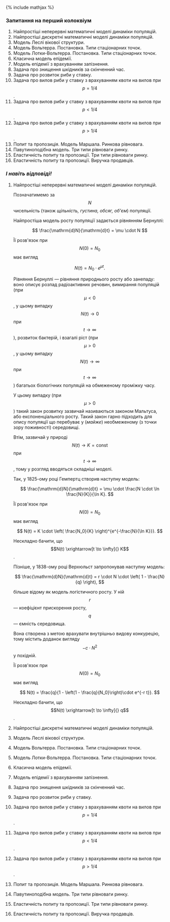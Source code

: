 {% include mathjax %}

### **Запитання на перший колоквіум**

1. Найпростіші неперервні математичні моделі динаміки популяцій.
2. Найпростіші дискретні математичні моделі динаміки популяцій.
3. Модель Леслі вікової структури.
4. Модель Вольтерра. Постановка. Типи стаціонарних точок.
5. Модель Лотки-Вольтерра. Постановка. Типи стаціонарних точок.
6. Класична модель епідемії.
7. Модель епідемії з врахуванням запізнення.
8. Задача про знищення шкідників за скінченний час.
9. Задача про розвиток риби у ставку.
10. Задача про вилов риби у ставку з врахуванням квоти на вилов при $$р = 1/4$$.
11. Задача про вилов риби у ставку з врахуванням квоти на вилов при $$р < 1/4$$.
12. Задача про вилов риби у ставку з врахуванням квоти на вилов при $$р > 1/4$$.
13. Попит та пропозиція. Модель Маршала. Ринкова рівновага.
14. Павутиноподібна модель. Три типи рівноваги ринку.
15. Еластичність попиту та пропозиції. Три типи рівноваги ринку.
16. Еластичність попиту та пропозиції. Виручка продавців.

### _І навіть відповіді!_

1. Найпростіші неперервні математичні моделі динаміки популяцій.

   Позначатимемо за $$N$$ чисельність (також _щільність, густина, обсяг, об'єм_) популяції.

   Найпростіша модель росту популяції задається рівнянням Бернуллі:
   
   $$
   \frac{\mathrm{d}N}{\mathrm{d}t} = \mu \cdot N
   $$
   
   Її розв'язок при $$N(0) = N_0$$ має вигляд
   
   $$
   N(t) = N_0 \cdot e^{\mu t}.
   $$

   Рівняння Бернуллі &mdash; рівняння природнього росту або занепаду: воно описує розпад радіоактивних речовин, вимирання популяцій (при $$\mu < 0$$, у цьому випадку $$N(t) \to 0$$ при $$t \to \infty$$), розвиток бактерій, і взагалі ріст (при $$\mu > 0$$, у цьому випадку $$N(t) \to \infty$$ при $$t \to \infty$$) багатьох біологічних популяцій на обмеженому проміжку часу. 

   У цьому випадку (при $$\mu > 0$$) такий закон розвитку зазвичай називаються законом Мальтуса, або експоненціального росту. Такий закон гарно підходить для опису популяції що перебуває у (_майже_) необмеженому (з точки зору поживності) середовищі.

   Втім, зазвичай у природі $$N(t) \to K = \text{const}$$ при $$t \to \infty$$, тому у розгляд вводяться складніші моделі.

   Так, у 1825-ому році Гемпертц створив наступну модель:

   $$
   \frac{\mathrm{d}N}{\mathrm{d}t} = \mu \cdot \frac{N \cdot \ln \frac{N}{K}}{\ln K}.
   $$

   Її розв'язок при $$N(0) = N_0$$ має вигляд

   $$
   N(t) = K \cdot \left( \frac{N_0}{K} \right)^{e^{-\frac{N}{\ln K}}}.
   $$

   Нескладно бачити, що $$N(t) \xrightarrow[t \to \infty]{} K$$.

   Пізніше, у 1838-ому році Верхюльст запропонував наступну модель:
   
   $$
   \frac{\mathrm{d}N}{\mathrm{d}t} = r \cdot N \cdot \left( 1 - \frac{N}{q} \right),
   $$
   
   більше відому як модель логістичного росту. У ній $$r$$ &mdash; коефіцієнт прискорення росту, $$q$$ &mdash; ємність середовища.

   Вона створена з метою врахувати внутрішньо видову конкурецію, тому містить доданок вигляду $$-c \cdot N^2$$ у похідній. 

   Її розв'язок при $$N(0) = N_0$$ має вигляд
   
   $$
   N(t) = \frac{q}{1 - \left(1 - \frac{q}{N_0}\right)\cdot e^{-r t}}.
   $$

   Нескладно бачити, що $$N(t) \xrightarrow[t \to \infty]{} q$$.

2. Найпростіші дискретні математичні моделі динаміки популяцій.
3. Модель Леслі вікової структури.
4. Модель Вольтерра. Постановка. Типи стаціонарних точок.
5. Модель Лотки-Вольтерра. Постановка. Типи стаціонарних точок.
6. Класична модель епідемії.
7. Модель епідемії з врахуванням запізнення.
8. Задача про знищення шкідників за скінченний час.
9. Задача про розвиток риби у ставку.
10. Задача про вилов риби у ставку з врахуванням квоти на вилов при $$р = 1/4$$.
11. Задача про вилов риби у ставку з врахуванням квоти на вилов при $$р < 1/4$$.
12. Задача про вилов риби у ставку з врахуванням квоти на вилов при $$р > 1/4$$.
13. Попит та пропозиція. Модель Маршала. Ринкова рівновага.
14. Павутиноподібна модель. Три типи рівноваги ринку.
15. Еластичність попиту та пропозиції. Три типи рівноваги ринку.
16. Еластичність попиту та пропозиції. Виручка продавців.
